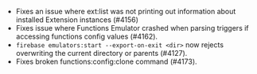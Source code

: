 - Fixes an issue where ext:list was not printing out information about installed Extension instances (#4156)
- Fixes issue where Functions Emulator crashed when parsing triggers if accessing functions config values (#4162).
- `firebase emulators:start --export-on-exit <dir>` now rejects overwriting the current directory or parents (#4127).
- Fixes broken functions:config:clone command (#4173).
